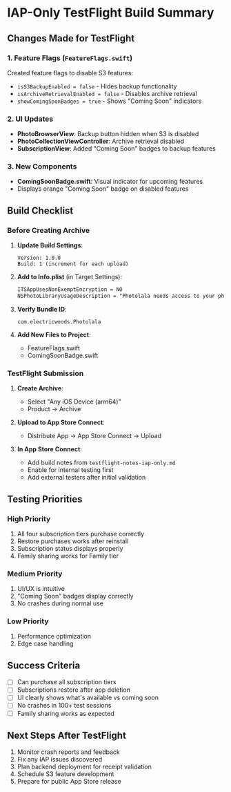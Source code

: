# IAP-Only TestFlight Build Summary

## Changes Made for TestFlight

### 1. Feature Flags (`FeatureFlags.swift`)
Created feature flags to disable S3 features:
- `isS3BackupEnabled = false` - Hides backup functionality
- `isArchiveRetrievalEnabled = false` - Disables archive retrieval
- `showComingSoonBadges = true` - Shows "Coming Soon" indicators

### 2. UI Updates
- **PhotoBrowserView**: Backup button hidden when S3 is disabled
- **PhotoCollectionViewController**: Archive retrieval disabled
- **SubscriptionView**: Added "Coming Soon" badges to backup features

### 3. New Components
- **ComingSoonBadge.swift**: Visual indicator for upcoming features
- Displays orange "Coming Soon" badge on disabled features

## Build Checklist

### Before Creating Archive

1. **Update Build Settings**:
   ```
   Version: 1.0.0
   Build: 1 (increment for each upload)
   ```

2. **Add to Info.plist** (in Target Settings):
   ```xml
   ITSAppUsesNonExemptEncryption = NO
   NSPhotoLibraryUsageDescription = "Photolala needs access to your photos to organize and display them."
   ```

3. **Verify Bundle ID**:
   ```
   com.electricwoods.Photolala
   ```

4. **Add New Files to Project**:
   - FeatureFlags.swift
   - ComingSoonBadge.swift

### TestFlight Submission

1. **Create Archive**:
   - Select "Any iOS Device (arm64)"
   - Product → Archive

2. **Upload to App Store Connect**:
   - Distribute App → App Store Connect → Upload

3. **In App Store Connect**:
   - Add build notes from `testflight-notes-iap-only.md`
   - Enable for internal testing first
   - Add external testers after initial validation

## Testing Priorities

### High Priority
1. All four subscription tiers purchase correctly
2. Restore purchases works after reinstall
3. Subscription status displays properly
4. Family sharing works for Family tier

### Medium Priority
1. UI/UX is intuitive
2. "Coming Soon" badges display correctly
3. No crashes during normal use

### Low Priority
1. Performance optimization
2. Edge case handling

## Success Criteria

- [ ] Can purchase all subscription tiers
- [ ] Subscriptions restore after app deletion
- [ ] UI clearly shows what's available vs coming soon
- [ ] No crashes in 100+ test sessions
- [ ] Family sharing works as expected

## Next Steps After TestFlight

1. Monitor crash reports and feedback
2. Fix any IAP issues discovered
3. Plan backend deployment for receipt validation
4. Schedule S3 feature development
5. Prepare for public App Store release